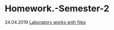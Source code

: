 # Homework.-Semester-2


24.04.2019 [Laboratory works with files](https://github.com/BorisPoloyko/Laboratory-Works/tree/master/Poloyko.2019.Files)
